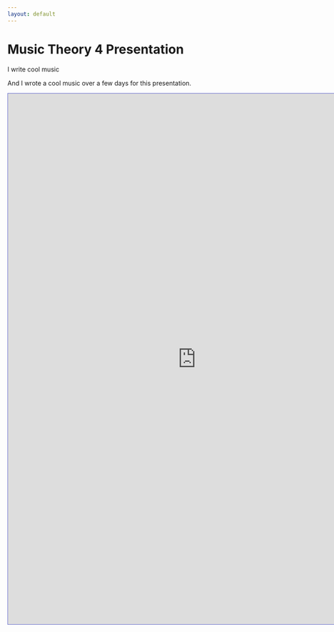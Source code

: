 ```yaml
---
layout: default
---
```


# Music Theory 4 Presentation

I write cool music

And I wrote a cool music over a few days for this presentation.

<iframe id="fred" style="border:1px solid #666CCC" title="PDF in an i-Frame" src="https://github.com/zanesb/zanesb.github.io/blob/master/score.pdf" frameborder="1" scrolling="auto" height="1189" width="841" ></iframe>
